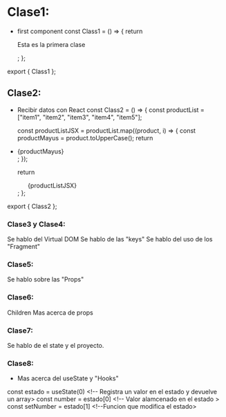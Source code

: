 # Clase1: 

* first component
const Class1 = () => {
  return <p>Esta es la primera clase</p>;
};

export { Class1 };


## Clase2:

* Recibir datos con React 
const Class2 = () => {
  const productList = ["item1", "item2", "item3", "item4", "item5"];

  const productListJSX = productList.map((product, i) => {
    const productMayus = product.toUpperCase();
    return <li key={i}>{productMayus}</li>;
  });

  return <ul>{productListJSX}</ul>;
};

export { Class2 };


### Clase3 y Clase4:

Se hablo del Virtual DOM
Se hablo de las "keys"
Se hablo del uso de los "Fragment"


### Clase5:

Se hablo sobre las "Props"

### Clase6:

Children
Mas acerca de props


### Clase7:

Se hablo de el state y el proyecto.

### Clase8:

* Mas acerca del useState y "Hooks"

const estado = useState(0) <!-- Registra un valor en el estado y devuelve un array>
const number = estado[0] <!-- Valor alamcenado en el estado >
const setNumber = estado[1]  <!--Funcion que modifica el estado>





